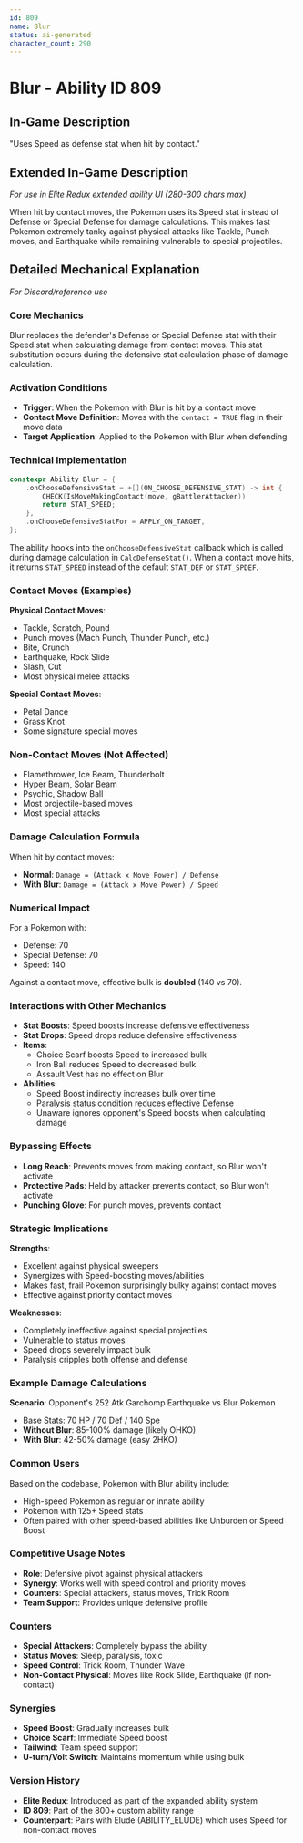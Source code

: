 ```yaml
---
id: 809
name: Blur
status: ai-generated
character_count: 290
---
```


# Blur - Ability ID 809

## In-Game Description
"Uses Speed as defense stat when hit by contact."

## Extended In-Game Description
*For use in Elite Redux extended ability UI (280-300 chars max)*

When hit by contact moves, the Pokemon uses its Speed stat instead of Defense or Special Defense for damage calculations. This makes fast Pokemon extremely tanky against physical attacks like Tackle, Punch moves, and Earthquake while remaining vulnerable to special projectiles.

## Detailed Mechanical Explanation
*For Discord/reference use*

### Core Mechanics
Blur replaces the defender's Defense or Special Defense stat with their Speed stat when calculating damage from contact moves. This stat substitution occurs during the defensive stat calculation phase of damage calculation.

### Activation Conditions
- **Trigger**: When the Pokemon with Blur is hit by a contact move
- **Contact Move Definition**: Moves with the `contact = TRUE` flag in their move data
- **Target Application**: Applied to the Pokemon with Blur when defending

### Technical Implementation
```cpp
constexpr Ability Blur = {
    .onChooseDefensiveStat = +[](ON_CHOOSE_DEFENSIVE_STAT) -> int {
        CHECK(IsMoveMakingContact(move, gBattlerAttacker))
        return STAT_SPEED;
    },
    .onChooseDefensiveStatFor = APPLY_ON_TARGET,
};
```

The ability hooks into the `onChooseDefensiveStat` callback which is called during damage calculation in `CalcDefenseStat()`. When a contact move hits, it returns `STAT_SPEED` instead of the default `STAT_DEF` or `STAT_SPDEF`.

### Contact Moves (Examples)
**Physical Contact Moves**:
- Tackle, Scratch, Pound
- Punch moves (Mach Punch, Thunder Punch, etc.)
- Bite, Crunch
- Earthquake, Rock Slide
- Slash, Cut
- Most physical melee attacks

**Special Contact Moves**:
- Petal Dance
- Grass Knot
- Some signature special moves

### Non-Contact Moves (Not Affected)
- Flamethrower, Ice Beam, Thunderbolt
- Hyper Beam, Solar Beam
- Psychic, Shadow Ball
- Most projectile-based moves
- Most special attacks

### Damage Calculation Formula
When hit by contact moves:
- **Normal**: `Damage = (Attack x Move Power) / Defense`
- **With Blur**: `Damage = (Attack x Move Power) / Speed`

### Numerical Impact
For a Pokemon with:
- Defense: 70
- Special Defense: 70  
- Speed: 140

Against a contact move, effective bulk is **doubled** (140 vs 70).

### Interactions with Other Mechanics
- **Stat Boosts**: Speed boosts increase defensive effectiveness
- **Stat Drops**: Speed drops reduce defensive effectiveness
- **Items**: 
  - Choice Scarf boosts Speed to increased bulk
  - Iron Ball reduces Speed to decreased bulk
  - Assault Vest has no effect on Blur
- **Abilities**:
  - Speed Boost indirectly increases bulk over time
  - Paralysis status condition reduces effective Defense
  - Unaware ignores opponent's Speed boosts when calculating damage

### Bypassing Effects
- **Long Reach**: Prevents moves from making contact, so Blur won't activate
- **Protective Pads**: Held by attacker prevents contact, so Blur won't activate
- **Punching Glove**: For punch moves, prevents contact

### Strategic Implications
**Strengths**:
- Excellent against physical sweepers
- Synergizes with Speed-boosting moves/abilities
- Makes fast, frail Pokemon surprisingly bulky against contact moves
- Effective against priority contact moves

**Weaknesses**:
- Completely ineffective against special projectiles
- Vulnerable to status moves
- Speed drops severely impact bulk
- Paralysis cripples both offense and defense

### Example Damage Calculations
**Scenario**: Opponent's 252 Atk Garchomp Earthquake vs Blur Pokemon
- Base Stats: 70 HP / 70 Def / 140 Spe
- **Without Blur**: 85-100% damage (likely OHKO)
- **With Blur**: 42-50% damage (easy 2HKO)

### Common Users
Based on the codebase, Pokemon with Blur ability include:
- High-speed Pokemon as regular or innate ability
- Pokemon with 125+ Speed stats
- Often paired with other speed-based abilities like Unburden or Speed Boost

### Competitive Usage Notes
- **Role**: Defensive pivot against physical attackers
- **Synergy**: Works well with speed control and priority moves
- **Counters**: Special attackers, status moves, Trick Room
- **Team Support**: Provides unique defensive profile

### Counters
- **Special Attackers**: Completely bypass the ability
- **Status Moves**: Sleep, paralysis, toxic
- **Speed Control**: Trick Room, Thunder Wave
- **Non-Contact Physical**: Moves like Rock Slide, Earthquake (if non-contact)

### Synergies
- **Speed Boost**: Gradually increases bulk
- **Choice Scarf**: Immediate Speed boost
- **Tailwind**: Team speed support
- **U-turn/Volt Switch**: Maintains momentum while using bulk

### Version History
- **Elite Redux**: Introduced as part of the expanded ability system
- **ID 809**: Part of the 800+ custom ability range
- **Counterpart**: Pairs with Elude (ABILITY_ELUDE) which uses Speed for non-contact moves